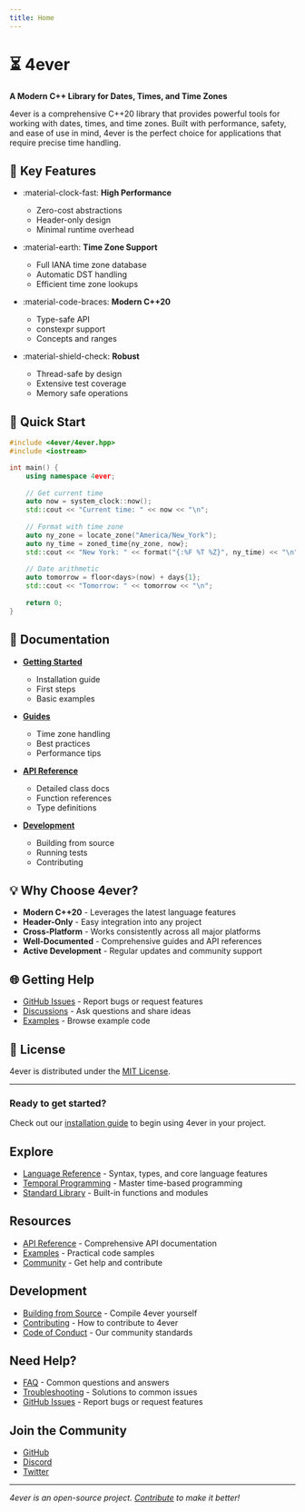 ```yaml
---
title: Home
---
```


# ⏳ 4ever

**A Modern C++ Library for Dates, Times, and Time Zones**

4ever is a comprehensive C++20 library that provides powerful tools for working with dates, times, and time zones. Built with performance, safety, and ease of use in mind, 4ever is the perfect choice for applications that require precise time handling.

## 🌟 Key Features

<div class="grid cards" markdown>

- :material-clock-fast: **High Performance**
  - Zero-cost abstractions
  - Header-only design
  - Minimal runtime overhead

- :material-earth: **Time Zone Support**
  - Full IANA time zone database
  - Automatic DST handling
  - Efficient time zone lookups

- :material-code-braces: **Modern C++20**
  - Type-safe API
  - constexpr support
  - Concepts and ranges

- :material-shield-check: **Robust**
  - Thread-safe by design
  - Extensive test coverage
  - Memory safe operations

</div>

## 🚀 Quick Start

```cpp
#include <4ever/4ever.hpp>
#include <iostream>

int main() {
    using namespace 4ever;
    
    // Get current time
    auto now = system_clock::now();
    std::cout << "Current time: " << now << "\n";
    
    // Format with time zone
    auto ny_zone = locate_zone("America/New_York");
    auto ny_time = zoned_time{ny_zone, now};
    std::cout << "New York: " << format("{:%F %T %Z}", ny_time) << "\n";
    
    // Date arithmetic
    auto tomorrow = floor<days>(now) + days{1};
    std::cout << "Tomorrow: " << tomorrow << "\n";
    
    return 0;
}
```

## 📖 Documentation

<div class="grid cards" markdown>

- [**Getting Started**](getting-started/installation/)
  - Installation guide
  - First steps
  - Basic examples

- [**Guides**](guides/timezones/)
  - Time zone handling
  - Best practices
  - Performance tips

- [**API Reference**](api/reference/)
  - Detailed class docs
  - Function references
  - Type definitions

- [**Development**](development/building/)
  - Building from source
  - Running tests
  - Contributing

</div>

## 💡 Why Choose 4ever?

- **Modern C++20** - Leverages the latest language features
- **Header-Only** - Easy integration into any project
- **Cross-Platform** - Works consistently across all major platforms
- **Well-Documented** - Comprehensive guides and API references
- **Active Development** - Regular updates and community support

## 🌐 Getting Help

- [GitHub Issues](https://github.com/4ever/4ever/issues) - Report bugs or request features
- [Discussions](https://github.com/4ever/4ever/discussions) - Ask questions and share ideas
- [Examples](getting-started/examples/) - Browse example code

## 📄 License

4ever is distributed under the [MIT License](https://opensource.org/licenses/MIT).

---

<div class="mdx-parallax" data-mdx-component="parallax">
  <div class="mdx-parallax__image" style="--image: url('assets/images/hero.jpg')"></div>
  <div class="mdx-parallax__content">
    <h3>Ready to get started?</h3>
    <p>Check out our <a href="getting-started/installation/">installation guide</a> to begin using 4ever in your project.</p>
  </div>
</div>

## Explore

- [Language Reference](language/syntax.md) - Syntax, types, and core language features
- [Temporal Programming](temporal-programming/concepts.md) - Master time-based programming
- [Standard Library](api/standard-library.md) - Built-in functions and modules

## Resources

- [API Reference](api/standard-library.md) - Comprehensive API documentation
- [Examples](getting-started/examples.md) - Practical code samples
- [Community](community/index.md) - Get help and contribute

## Development

- [Building from Source](development/building.md) - Compile 4ever yourself
- [Contributing](development/contributing.md) - How to contribute to 4ever
- [Code of Conduct](community/code-of-conduct.md) - Our community standards

## Need Help?

- [FAQ](community/faq.md) - Common questions and answers
- [Troubleshooting](community/troubleshooting.md) - Solutions to common issues
- [GitHub Issues](https://github.com/4ever/4ever/issues) - Report bugs or request features

## Join the Community

- [GitHub](https://github.com/4ever/4ever)
- [Discord](https://discord.gg/4ever)
- [Twitter](https://twitter.com/4ever)

---

*4ever is an open-source project. [Contribute](development/contributing.md) to make it better!*
